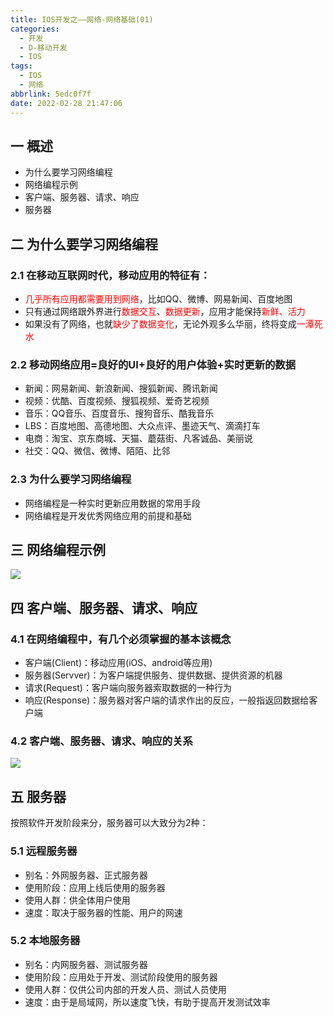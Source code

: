 ```yaml
---
title: IOS开发之——网络-网络基础(01)
categories:
  - 开发
  - D-移动开发
  - IOS
tags:
  - IOS
  - 网络
abbrlink: 5edc0f7f
date: 2022-02-28 21:47:06
---
```

## 一 概述

* 为什么要学习网络编程
* 网络编程示例
* 客户端、服务器、请求、响应
* 服务器

<!--more-->

## 二 为什么要学习网络编程
### 2.1 在移动互联网时代，移动应用的特征有：

* <font color=red>几乎所有应用都需要用到网络</font>，比如QQ、微博、网易新闻、百度地图
* 只有通过网络跟外界进行<font color=red>数据交互</font>、<font color=red>数据更新</font>，应用才能保持<font color=red>新鲜、活力</font>
* 如果没有了网络，也就<font color=red>缺少了数据变化</font>，无论外观多么华丽，终将变成<font color=red>一潭死水</font>

### 2.2  移动网络应用=良好的UI+良好的用户体验+实时更新的数据

* 新闻：网易新闻、新浪新闻、搜狐新闻、腾讯新闻
* 视频：优酷、百度视频、搜狐视频、爱奇艺视频
* 音乐：QQ音乐、百度音乐、搜狗音乐、酷我音乐
* LBS：百度地图、高德地图、大众点评、墨迹天气、滴滴打车
* 电商：淘宝、京东商城、天猫、蘑菇街、凡客诚品、美丽说
* 社交：QQ、微信、微博、陌陌、比邻

### 2.3 为什么要学习网络编程

* 网络编程是一种实时更新应用数据的常用手段
* 网络编程是开发优秀网络应用的前提和基础

## 三 网络编程示例

![][1]

## 四 客户端、服务器、请求、响应

### 4.1 在网络编程中，有几个必须掌握的基本该概念

* 客户端(Client)：移动应用(iOS、android等应用)
* 服务器(Servver)：为客户端提供服务、提供数据、提供资源的机器
* 请求(Request)：客户端向服务器索取数据的一种行为
* 响应(Response)：服务器对客户端的请求作出的反应，一般指返回数据给客户端

### 4.2 客户端、服务器、请求、响应的关系

![][2]

## 五 服务器

按照软件开发阶段来分，服务器可以大致分为2种：

###  5.1 远程服务器

* 别名：外网服务器、正式服务器
* 使用阶段：应用上线后使用的服务器
* 使用人群：供全体用户使用
* 速度：取决于服务器的性能、用户的网速

###  5.2 本地服务器

* 别名：内网服务器、测试服务器
* 使用阶段：应用处于开发、测试阶段使用的服务器
* 使用人群：仅供公司内部的开发人员、测试人员使用
* 速度：由于是局域网，所以速度飞快，有助于提高开发测试效率



[1]:https://jsd.onmicrosoft.cn/gh/PGzxc/CDN/blog-ios/ios-internet-dev-samples.png
[2]:https://jsd.onmicrosoft.cn/gh/PGzxc/CDN/blog-ios/ios-internet-client-server-view.png

